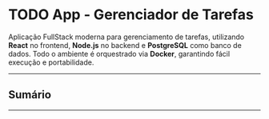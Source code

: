 # TODO App - Gerenciador de Tarefas

Aplicação FullStack moderna para gerenciamento de tarefas, utilizando **React** no frontend, **Node.js** no backend e **PostgreSQL** como banco de dados. Todo o ambiente é orquestrado via **Docker**, garantindo fácil execução e portabilidade.

---

## Sumário



---


